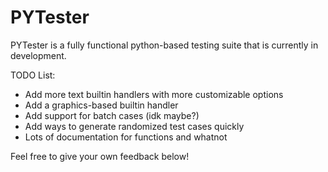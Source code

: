 # PYTester

PYTester is a fully functional python-based testing suite that is currently in development.

TODO List:
- Add more text builtin handlers with more customizable options
- Add a graphics-based builtin handler
- Add support for batch cases (idk maybe?)
- Add ways to generate randomized test cases quickly
- Lots of documentation for functions and whatnot

Feel free to give your own feedback below!
